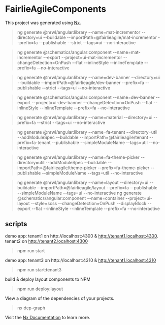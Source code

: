 

# FairlieAgileComponents

This project was generated using [Nx](https://nx.dev).

> ng generate @nrwl/angular:library --name=mat-incrementor --directory=ui --buildable --importPath=@fairlieagile/mat-incrementor --prefix=fa --publishable --strict --tags=ui --no-interactive

> ng generate @schematics/angular:component --name=mat-incrementor --export --project=ui-mat-incrementor --changeDetection=OnPush --flat --inlineStyle --inlineTemplate --prefix=fa --no-interactive

> ng generate @nrwl/angular:library --name=dev-banner --directory=ui --buildable --importPath=@fairlieagile/dev-banner --prefix=fa --publishable --strict --tags=ui --no-interactive

> ng generate @schematics/angular:component --name=dev-banner --export --project=ui-dev-banner --changeDetection=OnPush --flat --inlineStyle --inlineTemplate --prefix=fa --no-interactive

> ng generate @nrwl/angular:library --name=material --directory=ui --prefix=fa --strict --tags=ui --no-interactive

> ng generate @nrwl/angular:library --name=fa-tenant --directory=util --addModuleSpec --buildable --importPath=@fairlieagile/tenant --prefix=fa-tenant --publishable --simpleModuleName --tags=util --no-interactive 

> ng generate @nrwl/angular:library --name=fa-theme-picker --directory=util --addModuleSpec --buildable --importPath=@fairlieagile/theme-picker --prefix=fa-theme-picker --publishable --simpleModuleName --tags=util --no-interactive

> ng generate @nrwl/angular:library --name=layout --directory=ui --buildable --importPath=@fairlieagile/layout --prefix=fa --publishable --simpleModuleName --tags=ui --no-interactive
> ng generate @schematics/angular:component --name=container --project=ui-layout --style=scss --changeDetection=OnPush --displayBlock --export --flat --inlineStyle --inlineTemplate --prefix=fa --no-interactive

## scripts

demo app: tenant1 on http://localhost:4300 & http://tenant1.localhost:4300. tenant2 on http://tenant2.localhost:4300
> npm run start

demo app: tenant3 on http://localhost:4310  & http://tenant1.localhost:4310
> npm run start:tenant3

build & deploy layout components to NPM
> npm run deploy:layout


View a diagram of the dependencies of your projects.
> nx dep-graph

Visit the [Nx Documentation](https://nx.dev/angular) to learn more.
